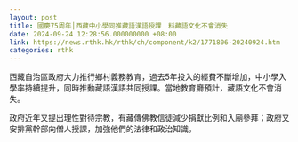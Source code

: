 ```yaml
---
layout: post
title: 國慶75周年│西藏中小學同推藏語漢語授課　料藏語文化不會消失
date: 2024-09-24 12:28:56.000000000 +08:00
link: https://news.rthk.hk/rthk/ch/component/k2/1771806-20240924.htm
categories: rthk
---
```


西藏自治區政府大力推行鄉村義務教育，過去5年投入的經費不斷增加，中小學入學率持續提升，同時推動藏語漢語共同授課。當地教育廳預計，藏語文化不會消失。

政府近年又提出理性對待宗教，有藏傳佛教信徒減少捐獻比例和入廟參拜；政府又安排黨幹部向僧人授課，加強他們的法律和政治知識。
